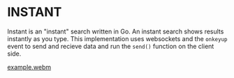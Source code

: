 # INSTANT

Instant is an "instant" search written in Go. An instant search shows results
instantly as you type. This implementation uses websockets and the `onkeyup` 
event to send and recieve data and run the `send()` function on the client side.

[example.webm](https://user-images.githubusercontent.com/30379836/192162101-444f09cf-4fde-486f-baf9-4a151677e057.webm)

